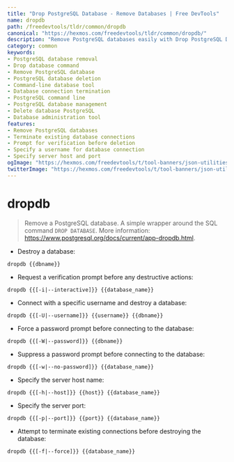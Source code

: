 ```yaml
---
title: "Drop PostgreSQL Database - Remove Databases | Free DevTools"
name: dropdb
path: /freedevtools/tldr/common/dropdb
canonical: "https://hexmos.com/freedevtools/tldr/common/dropdb/"
description: "Remove PostgreSQL databases easily with Drop PostgreSQL Database. Quickly delete databases and terminate connections using this command-line tool. Free online tool, no registration required."
category: common
keywords:
- PostgreSQL database removal
- Drop database command
- Remove PostgreSQL database
- PostgreSQL database deletion
- Command-line database tool
- Database connection termination
- PostgreSQL command line
- PostgreSQL database management
- Delete database PostgreSQL
- Database administration tool
features:
- Remove PostgreSQL databases
- Terminate existing database connections
- Prompt for verification before deletion
- Specify a username for database connection
- Specify server host and port
ogImage: "https://hexmos.com/freedevtools/t/tool-banners/json-utilities-banner.png"
twitterImage: "https://hexmos.com/freedevtools/t/tool-banners/json-utilities-banner.png"
---
```


# dropdb

> Remove a PostgreSQL database.
> A simple wrapper around the SQL command `DROP DATABASE`.
> More information: <https://www.postgresql.org/docs/current/app-dropdb.html>.

- Destroy a database:

`dropdb {{dbname}}`

- Request a verification prompt before any destructive actions:

`dropdb {{[-i|--interactive]}} {{database_name}}`

- Connect with a specific username and destroy a database:

`dropdb {{[-U|--username]}} {{username}} {{dbname}}`

- Force a password prompt before connecting to the database:

`dropdb {{[-W|--password]}} {{dbname}}`

- Suppress a password prompt before connecting to the database:

`dropdb {{[-w|--no-password]}} {{database_name}}`

- Specify the server host name:

`dropdb {{[-h|--host]}} {{host}} {{database_name}}`

- Specify the server port:

`dropdb {{[-p|--port]}} {{port}} {{database_name}}`

- Attempt to terminate existing connections before destroying the database:

`dropdb {{[-f|--force]}} {{database_name}}`
